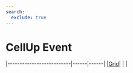 ```yaml
---
search:
  exclude: true
---
```


<h1 class="heading"><span class="name">CellUp Event</span></h1>

|--------------------------|------|------|
|[Grid](../objects/grid.md)|&nbsp;|&nbsp;|
